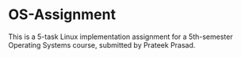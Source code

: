 # OS-Assignment
This is a 5-task Linux implementation assignment for a 5th-semester Operating Systems course, submitted by Prateek Prasad.
